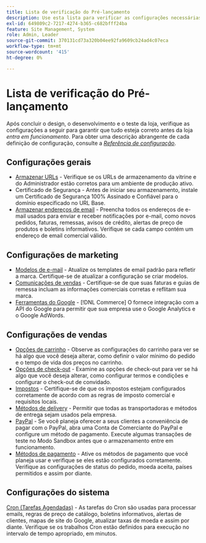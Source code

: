 ```yaml
---
title: Lista de verificação do Pré-lançamento
description: Use esta lista para verificar as configurações necessárias para garantir que tudo esteja correto antes que sua loja entre em produção.
exl-id: 649809c2-7217-4274-b365-c682bfff24ba
feature: Site Management, System
role: Admin, Leader
source-git-commit: 370131cd73a320b04ee92fa9609cb24ad4c07eca
workflow-type: tm+mt
source-wordcount: '415'
ht-degree: 0%

---
```


# Lista de verificação do Pré-lançamento

Após concluir o design, o desenvolvimento e o teste da loja, verifique as configurações a seguir para garantir que tudo esteja correto antes da loja _entra em funcionamento_. Para obter uma descrição abrangente de cada definição de configuração, consulte a [_Referência de configuração_](../configuration-reference/guide-overview.md).

## Configurações gerais

- [Armazenar URLs](../stores-purchase/store-urls.md) - Verifique se os URLs de armazenamento da vitrine e do Administrador estão corretos para um ambiente de produção ativo.
- Certificado de Segurança - Antes de iniciar seu armazenamento, instale um Certificado de Segurança 100% Assinado e Confiável para o domínio especificado no URL Base.
- [Armazenar endereços de email](../getting-started/store-details.md#store-email-addresses) - Preencha todos os endereços de e-mail usados para enviar e receber notificações por e-mail, como novos pedidos, faturas, remessas, avisos de crédito, alertas de preço de produtos e boletins informativos. Verifique se cada campo contém um endereço de email comercial válido.

## Configurações de marketing

- [Modelos de e-mail](../systems/email-templates.md) - Atualize os templates de email padrão para refletir a marca. Certifique-se de atualizar a configuração se criar modelos.
- [Comunicações de vendas](../stores-purchase/introduction.md#order-management-and-operations) - Certifique-se de que suas faturas e guias de remessa incluam as informações comerciais corretas e reflitam sua marca.
- [Ferramentas do Google](../merchandising-promotions/google-tools.md) - [!DNL Commerce] O fornece integração com a API do Google para permitir que sua empresa use o Google Analytics e o Google AdWords.

## Configurações de vendas

- [Opções de carrinho](../stores-purchase/cart-configuration.md) - Observe as configurações do carrinho para ver se há algo que você deseja alterar, como definir o valor mínimo do pedido e o tempo de vida dos preços no carrinho.
- [Opções de check-out](../stores-purchase/checkout-process.md#checkout-options) - Examine as opções de check-out para ver se há algo que você deseja alterar, como configurar termos e condições e configurar o check-out de convidado.
- [Impostos](../stores-purchase/taxes.md) - Certifique-se de que os impostos estejam configurados corretamente de acordo com as regras de imposto comercial e requisitos locais.
- [Métodos de delivery](../stores-purchase/delivery.md) - Permitir que todas as transportadoras e métodos de entrega sejam usados pela empresa.
- [PayPal](../stores-purchase/paypal.md) - Se você planeja oferecer a seus clientes a conveniência de pagar com o PayPal, abra uma Conta de Comerciante do PayPal e configure um método de pagamento. Execute algumas transações de teste no Modo Sandbox antes que o armazenamento entre em funcionamento.
- [Métodos de pagamento](../stores-purchase/payments.md) - Ative os métodos de pagamento que você planeja usar e verifique se eles estão configurados corretamente. Verifique as configurações de status do pedido, moeda aceita, países permitidos e assim por diante.

## Configurações do sistema

[Cron (Tarefas Agendadas)](../systems/cron.md) - As tarefas do Cron são usadas para processar emails, regras de preço de catálogo, boletins informativos, alertas de clientes, mapas de site do Google, atualizar taxas de moeda e assim por diante. Verifique se os trabalhos Cron estão definidos para execução no intervalo de tempo apropriado, em minutos.
